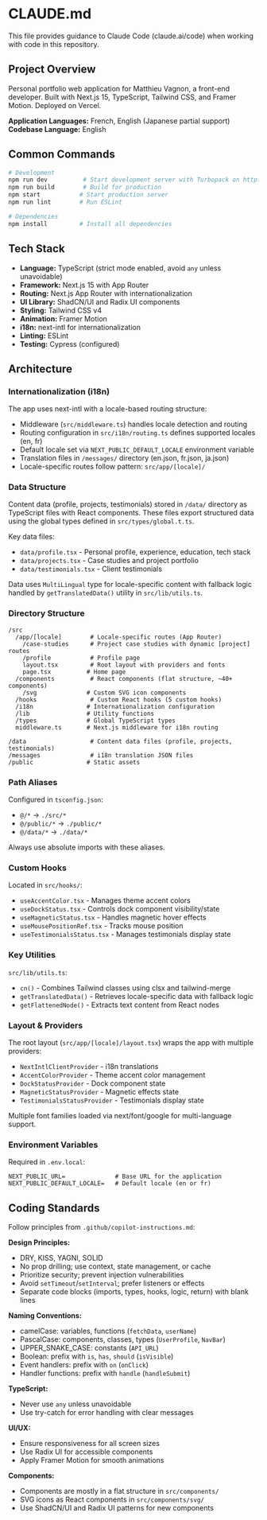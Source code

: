 # CLAUDE.md

This file provides guidance to Claude Code (claude.ai/code) when working with code in this repository.

## Project Overview

Personal portfolio web application for Matthieu Vagnon, a front-end developer. Built with Next.js 15, TypeScript, Tailwind CSS, and Framer Motion. Deployed on Vercel.

**Application Languages:** French, English (Japanese partial support)
**Codebase Language:** English

## Common Commands

```bash
# Development
npm run dev          # Start development server with Turbopack on http://localhost:3000
npm run build        # Build for production
npm start           # Start production server
npm run lint        # Run ESLint

# Dependencies
npm install         # Install all dependencies
```

## Tech Stack

- **Language:** TypeScript (strict mode enabled, avoid `any` unless unavoidable)
- **Framework:** Next.js 15 with App Router
- **Routing:** Next.js App Router with internationalization
- **UI Library:** ShadCN/UI and Radix UI components
- **Styling:** Tailwind CSS v4
- **Animation:** Framer Motion
- **i18n:** next-intl for internationalization
- **Linting:** ESLint
- **Testing:** Cypress (configured)

## Architecture

### Internationalization (i18n)

The app uses next-intl with a locale-based routing structure:
- Middleware (`src/middleware.ts`) handles locale detection and routing
- Routing configuration in `src/i18n/routing.ts` defines supported locales (en, fr)
- Default locale set via `NEXT_PUBLIC_DEFAULT_LOCALE` environment variable
- Translation files in `/messages/` directory (en.json, fr.json, ja.json)
- Locale-specific routes follow pattern: `src/app/[locale]/`

### Data Structure

Content data (profile, projects, testimonials) stored in `/data/` directory as TypeScript files with React components. These files export structured data using the global types defined in `src/types/global.t.ts`.

Key data files:
- `data/profile.tsx` - Personal profile, experience, education, tech stack
- `data/projects.tsx` - Case studies and project portfolio
- `data/testimonials.tsx` - Client testimonials

Data uses `MultiLingual` type for locale-specific content with fallback logic handled by `getTranslatedData()` utility in `src/lib/utils.ts`.

### Directory Structure

```
/src
  /app/[locale]        # Locale-specific routes (App Router)
    /case-studies      # Project case studies with dynamic [project] routes
    /profile           # Profile page
    layout.tsx         # Root layout with providers and fonts
    page.tsx          # Home page
  /components          # React components (flat structure, ~40+ components)
    /svg              # Custom SVG icon components
  /hooks               # Custom React hooks (5 custom hooks)
  /i18n               # Internationalization configuration
  /lib                # Utility functions
  /types              # Global TypeScript types
  middleware.ts       # Next.js middleware for i18n routing

/data                  # Content data files (profile, projects, testimonials)
/messages              # i18n translation JSON files
/public               # Static assets
```

### Path Aliases

Configured in `tsconfig.json`:
- `@/*` → `./src/*`
- `@/public/*` → `./public/*`
- `@/data/*` → `./data/*`

Always use absolute imports with these aliases.

### Custom Hooks

Located in `src/hooks/`:
- `useAccentColor.tsx` - Manages theme accent colors
- `useDockStatus.tsx` - Controls dock component visibility/state
- `useMagneticStatus.tsx` - Handles magnetic hover effects
- `useMousePositionRef.tsx` - Tracks mouse position
- `useTestimonialsStatus.tsx` - Manages testimonials display state

### Key Utilities

`src/lib/utils.ts`:
- `cn()` - Combines Tailwind classes using clsx and tailwind-merge
- `getTranslatedData()` - Retrieves locale-specific data with fallback logic
- `getFlattenedNode()` - Extracts text content from React nodes

### Layout & Providers

The root layout (`src/app/[locale]/layout.tsx`) wraps the app with multiple providers:
- `NextIntlClientProvider` - i18n translations
- `AccentColorProvider` - Theme accent color management
- `DockStatusProvider` - Dock component state
- `MagneticStatusProvider` - Magnetic effects state
- `TestimonialsStatusProvider` - Testimonials display state

Multiple font families loaded via next/font/google for multi-language support.

### Environment Variables

Required in `.env.local`:
```
NEXT_PUBLIC_URL=              # Base URL for the application
NEXT_PUBLIC_DEFAULT_LOCALE=   # Default locale (en or fr)
```

## Coding Standards

Follow principles from `.github/copilot-instructions.md`:

**Design Principles:**
- DRY, KISS, YAGNI, SOLID
- No prop drilling; use context, state management, or cache
- Prioritize security; prevent injection vulnerabilities
- Avoid `setTimeout`/`setInterval`; prefer listeners or effects
- Separate code blocks (imports, types, hooks, logic, return) with blank lines

**Naming Conventions:**
- camelCase: variables, functions (`fetchData`, `userName`)
- PascalCase: components, classes, types (`UserProfile`, `NavBar`)
- UPPER_SNAKE_CASE: constants (`API_URL`)
- Boolean: prefix with `is`, `has`, `should` (`isVisible`)
- Event handlers: prefix with `on` (`onClick`)
- Handler functions: prefix with `handle` (`handleSubmit`)

**TypeScript:**
- Never use `any` unless unavoidable
- Use try-catch for error handling with clear messages

**UI/UX:**
- Ensure responsiveness for all screen sizes
- Use Radix UI for accessible components
- Apply Framer Motion for smooth animations

**Components:**
- Components are mostly in a flat structure in `src/components/`
- SVG icons as React components in `src/components/svg/`
- Use ShadCN/UI and Radix UI patterns for new components
